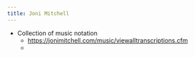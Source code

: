 ```yaml
---
title: Joni Mitchell
---
```


- Collection of music notation
    - https://jonimitchell.com/music/viewalltranscriptions.cfm
    -